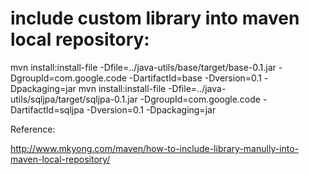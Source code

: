 # include custom library into maven local repository:

mvn install:install-file -Dfile=../java-utils/base/target/base-0.1.jar -DgroupId=com.google.code -DartifactId=base -Dversion=0.1 -Dpackaging=jar
mvn install:install-file -Dfile=../java-utils/sqljpa/target/sqljpa-0.1.jar -DgroupId=com.google.code -DartifactId=sqljpa -Dversion=0.1 -Dpackaging=jar


Reference:

http://www.mkyong.com/maven/how-to-include-library-manully-into-maven-local-repository/